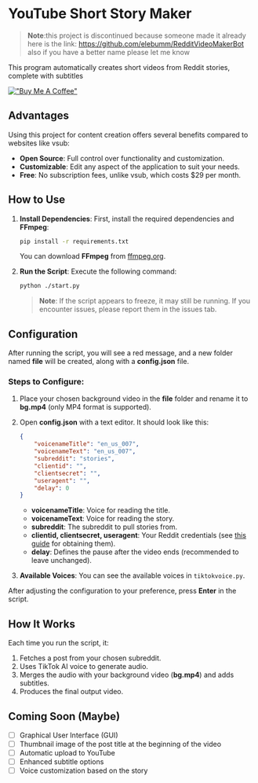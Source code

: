 # YouTube Short Story Maker
 > **Note**:this project is discontinued because someone made it already here is the link:
https://github.com/elebumm/RedditVideoMakerBot
> also if you have a better name please let me know


This program automatically creates short videos from Reddit stories, complete with subtitles

[!["Buy Me A Coffee"](https://www.buymeacoffee.com/assets/img/custom_images/orange_img.png)](https://bmacc.app/tip/thepotato)

## Advantages

Using this project for content creation offers several benefits compared to websites like vsub:

- **Open Source**: Full control over functionality and customization.
- **Customizable**: Edit any aspect of the application to suit your needs.
- **Free**: No subscription fees, unlike vsub, which costs $29 per month.

## How to Use

1. **Install Dependencies**: First, install the required dependencies and **FFmpeg**:
   ```bash
   pip install -r requirements.txt
   ```

   You can download **FFmpeg** from [ffmpeg.org](https://www.ffmpeg.org).

2. **Run the Script**: Execute the following command:
   ```bash
   python ./start.py
   ```
   > **Note**: If the script appears to freeze, it may still be running. If you encounter issues, please report them in the issues tab.

## Configuration

After running the script, you will see a red message, and a new folder named **file** will be created, along with a **config.json** file.

### Steps to Configure:

1. Place your chosen background video in the **file** folder and rename it to **bg.mp4** (only MP4 format is supported).
   
2. Open **config.json** with a text editor. It should look like this:

   ```json
   {
       "voicenameTitle": "en_us_007",
       "voicenameText": "en_us_007",
       "subreddit": "stories",
       "clientid": "",
       "clientsecret": "",
       "useragent": "",
       "delay": 0
   }
   ```

   - **voicenameTitle**: Voice for reading the title.
   - **voicenameText**: Voice for reading the story.
   - **subreddit**: The subreddit to pull stories from.
   - **clientid, clientsecret, useragent**: Your Reddit credentials (see [this guide](https://www.bit.ly/3Aotv9G) for obtaining them).
   - **delay**: Defines the pause after the video ends (recommended to leave unchanged).

3. **Available Voices**: You can see the available voices in `tiktokvoice.py`.

After adjusting the configuration to your preference, press **Enter** in the script.

## How It Works

Each time you run the script, it:

1. Fetches a post from your chosen subreddit.
2. Uses TikTok AI voice to generate audio.
3. Merges the audio with your background video (**bg.mp4**) and adds subtitles.
4. Produces the final output video.

## Coming Soon (Maybe)

- [ ] Graphical User Interface (GUI)
- [ ] Thumbnail image of the post title at the beginning of the video
- [ ] Automatic upload to YouTube
- [ ] Enhanced subtitle options
- [ ] Voice customization based on the story

